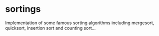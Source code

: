 # sortings
Implementation of some famous sorting algorithms including mergesort, 
quicksort, insertion sort and counting sort...
